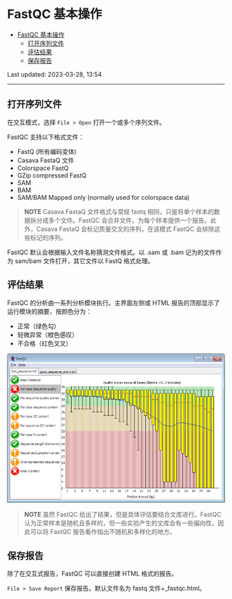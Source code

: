 # FastQC 基本操作

- [FastQC 基本操作](#fastqc-基本操作)
  - [打开序列文件](#打开序列文件)
  - [评估结果](#评估结果)
  - [保存报告](#保存报告)

Last updated: 2023-03-28, 13:54
****

## 打开序列文件

在交互模式，选择 `File > Open` 打开一个或多个序列文件。

FastQC 支持以下格式文件：

- FastQ (所有编码变体)
- Casava FastaQ 文件
- Colorspace FastQ
- GZip compressed FastQ
- SAM
- BAM
- SAM/BAM Mapped only (normally used for colorspace data)

> **NOTE**
> Casava FastaQ 文件格式与常规 fastq 相同，只是将单个样本的数据拆分成多个文件。FastQC 会合并文件，为每个样本提供一个报告。此外，Casava FastaQ 会标记质量交叉的序列，在该模式 FastQC 会排除这些标记的序列。

FastQC 默认会根据输入文件名称猜测文件格式。以 .sam 或 .bam 记为的文件作为 sam/bam 文件打开，其它文件以 FastQ 格式处理。

## 评估结果

FastQC 的分析由一系列分析模块执行。主界面左侧或 HTML 报告的顶部显示了运行模块的摘要，按颜色分为：

- 正常（绿色勾）
- 轻微异常（橙色感叹）
- 不合格（红色叉叉）

![](images/2023-03-28-13-50-01.png)

> **NOTE**
> 虽然 FastQC 给出了结果，但是具体评估要结合文库进行。FastQC 认为正常样本是随机且多样的，但一些实验产生的文库会有一些偏向性。因此可以将 FastQC 报告看作指出不随机和多样化的地方。

## 保存报告

除了在交互式报告，FastQC 可以直接创建 HTML 格式的报告。

`File > Save Report` 保存报告。默认文件名为 fastq 文件+_fastqc.html。
